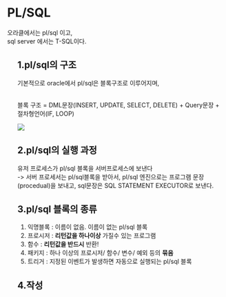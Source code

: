 <h1>PL/SQL</h1>
  오라클에서는 pl/sql 이고,<br>
  sql server 에서는 T-SQL이다.
  
<ol> 
<h2>1.pl/sql의 구조</h2>
  기본적으로 oracle에서 pl/sql은 블록구조로 이루어지며, <br><br>
  
   블록 구조  = DML문장(INSERT, UPDATE, SELECT, DELETE) + Query문장 + 절차형언어(IF, LOOP)
   <br>
   
   ![](http://wiki.gurubee.net/download/attachments/26744176/SQL_231.jpg)
   
<h2>2.pl/sql의 실행 과정</h2>
유저 프로세스가 pl/sql 블록을 서버프로세스에 보낸다<br>
-> 서버 프로세서는 pl/sql블록을 받아서, pl/sql 엔진으로는 프로그램 문장(procedual)을 보내고, sql문장은 SQL STATEMENT EXECUTOR로 보낸다. <br>


<h2>3.pl/sql 블록의 종류</h2>

1. 익명블록 : 이름이 없음. 이름이 없는 pl/sql 블록
2. 프로시저 : **리턴값을 하나이상** 가질수 있는 프로그램
3. 함수 : **리턴값을 반드시** 반환!
4. 패키지 : 하나 이상의 프로시저/ 함수/ 변수/ 예외 등의 **묶음**
5. 트리거 : 지정된 이벤트가 발생하면 자동으로 실행되는 pl/sql 블록


<h2>4.작성</h2>

</ol>
